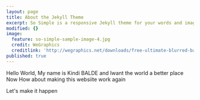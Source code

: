 ```yaml
---
layout: page
title: About the Jekyll Theme
excerpt: So Simple is a responsive Jekyll theme for your words and images.
modified: {}
image:
  feature: so-simple-sample-image-4.jpg
  credit: WeGraphics
  creditlink: 'http://wegraphics.net/downloads/free-ultimate-blurred-background-pack/'
published: true
---
```


Hello World,
My name is Kindi BALDE
and Iwant the world a better place
Now How about making this websiite work again


Let's make it happen
